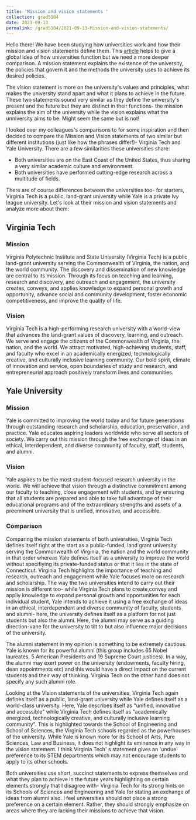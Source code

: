 ```yaml
---
title: 'Mission and vision statements '
collection: grad5104
date: 2021-09-13
permalink: /grad5104/2021-09-13-Mission-and-vision-statements/
---
```


Hello there!
We have been studying how universities work and how their mission and vision statements define them. This [article](https://blogs.lse.ac.uk/impactofsocialsciences/2017/12/20/what-do-universities-want-to-be-a-content-analysis-of-mission-and-vision-statements-worldwide/) helps to give a global idea of how universities function but we need a more deeper comparison. A mission statement explains the existence of the university, the policies that govern it and the methods the university uses to achieve its desired policies. 

The vision statement is more on the university's values and principles, what makes the university stand apart and what it plans to achieve in the future. These two statements sound very similar as they define the university's present and the future but they are distinct in their functions- the mission explains the aim of the university while the vision explains what the unniversity aims to be. Might seem the same but is not!

I looked over my colleagues's comparisons to for some inspiration and then decided to compare the Mission and Vision statements of two similar but different institutions (just like how the phrases differ!)- Virginia Tech and Yale University.
There are a few similarities these universities share:
- Both universities are on the East Coast of the United States, thus sharing a very similar academic culture and environment.
- Both universities have performed cutting-edge research across a multitude of fields. 

There are of course differences between the universities too- for starters, Virginia Tech is a public, land-grant university while Yale is a private Ivy league university.
Let's look at their mission and vision statements and analyze more about them:

## Virginia Tech
### Mission

Virginia Polytechnic Institute and State University (Virginia Tech) is a public land-grant university serving the Commonwealth of Virginia, the nation, and the world community. The discovery and dissemination of new knowledge are central to its mission. Through its focus on teaching and learning, research and discovery, and outreach and engagement, the university creates, conveys, and applies knowledge to expand personal growth and opportunity, advance social and community development, foster economic competitiveness, and improve the quality of life.

### Vision

Virginia Tech is a high-performing research university with a world-view that advances the land-grant values of discovery, learning, and outreach. We serve and engage the citizens of the Commonwealth of Virginia, the nation, and the world. We attract motivated, high-achieving students, staff, and faculty who excel in an academically energized, technologically creative, and culturally inclusive learning community. Our bold spirit, climate of innovation and service, open boundaries of study and research, and entrepreneurial approach positively transform lives and communities.

## Yale University
### Mission

Yale is committed to improving the world today and for future generations through outstanding research and scholarship, education, preservation, and practice. Yale educates aspiring leaders worldwide who serve all sectors of society. We carry out this mission through the free exchange of ideas in an ethical, interdependent, and diverse community of faculty, staff, students, and alumni.

### Vision

Yale aspires to be the most student-focused research university in the world.  We will achieve that vision through a distinctive commitment among our faculty to teaching, close engagement with students, and by ensuring that all students are prepared and able to take full advantage of their educational programs and of the extraordinary strengths and assets of a preeminent university that is unified, innovative, and accessible.

### Comparison 

Comparing the mission statements of both universities, Virginia Tech defines itself right at the start as a public-funded, land grant university serving the Commonwealth of Virginia, the nation and the world community in that order whereas Yale defines itself as a university to improve the world without specifiying its private-funded status or that it lies in the state of Connecticut. Virginia Tech highlights the importance of teaching and research, outreach and engagement while Yale focuses more on research and scholarship. The way the two universities intend to carry out their mission is different too- while Virginia Tech  plans to create,convey and appliy knowledge to expand personal growth and opportunities for each individual student, Yale intends to achieve it using a free exchange of ideas in an ethical, interdependent and diverse community of faculty, students and alumni- here, the university defines itself as a platform for not just students but also the alumni. Here, the alumni may serve as a guiding direction-vane for the university to tilt to but also influence major decisions of the university. 

The alumni statement in my opinion is something to be extremely cautious. Yale is known for its powerful alumni (this group includes 65 Nobel laureates, 5 American Presidents and 19 Supreme Court justices). In a way, the alumni may exert power on the university (endowments, faculty hiring, dean appointments etc) and this would have a direct impact on the current students and their way of thinking. Virginia Tech on the other hand does not specify any such alumni role. 

Looking at the Vision statements of the universities, Virginia Tech again defines itself as a public, land-grant university while Yale defines itself as a world-class university. Here, Yale describes itself as "unified, innovative and accessible" while Virginia Tech defines itself as "academically energized, technologically creative, and culturally inclusive learning community". This is highlighted towards the School of Engineering and School of Sciences, the Virginia Tech schools regarded as the powerhouses of the university. While Yale is known more for its School of Arts, Pure Sciences, Law and Business, it does not highlight its eminence in any way in the vision statement. I think  Virginia Tech' s statement gives an 'undue' preference to its STEM departments which may not encourage students to apply to its other schools.  

Both universities use short, succinct statements to express themselves and what they plan to achieve in the future years highlighting on certain elements strongly that I disagree with-  Virginia Tech for its strong hints on its Schools of Sciences and Engineering and Yale for stating an exchange of ideas from alumni also. I feel universities should not place a strong preference on a certain element. Rather, they should strongly emphasize on areas where they are lacking their missions to achieve that vision.
